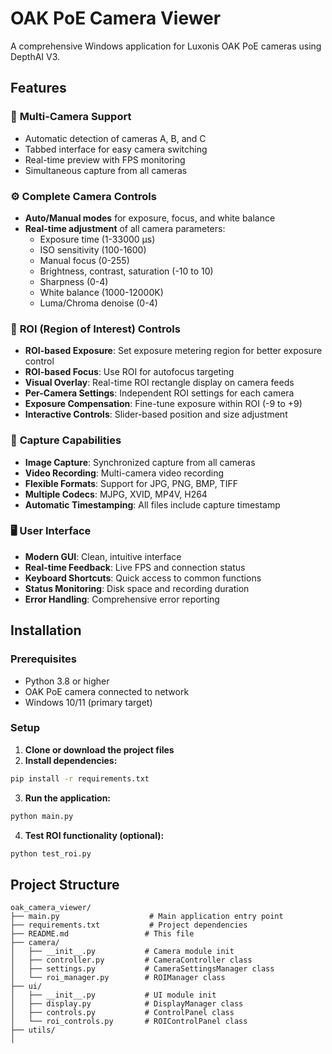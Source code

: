 # OAK PoE Camera Viewer

A comprehensive Windows application for Luxonis OAK PoE cameras using DepthAI V3.

## Features

### 🎥 **Multi-Camera Support**
- Automatic detection of cameras A, B, and C
- Tabbed interface for easy camera switching
- Real-time preview with FPS monitoring
- Simultaneous capture from all cameras

### ⚙️ **Complete Camera Controls**
- **Auto/Manual modes** for exposure, focus, and white balance
- **Real-time adjustment** of all camera parameters:
  - Exposure time (1-33000 μs)
  - ISO sensitivity (100-1600)
  - Manual focus (0-255)
  - Brightness, contrast, saturation (-10 to 10)
  - Sharpness (0-4)
  - White balance (1000-12000K)
  - Luma/Chroma denoise (0-4)

### 🎯 **ROI (Region of Interest) Controls**
- **ROI-based Exposure**: Set exposure metering region for better exposure control
- **ROI-based Focus**: Use ROI for autofocus targeting
- **Visual Overlay**: Real-time ROI rectangle display on camera feeds
- **Per-Camera Settings**: Independent ROI settings for each camera
- **Exposure Compensation**: Fine-tune exposure within ROI (-9 to +9)
- **Interactive Controls**: Slider-based position and size adjustment

### 📸 **Capture Capabilities**
- **Image Capture**: Synchronized capture from all cameras
- **Video Recording**: Multi-camera video recording
- **Flexible Formats**: Support for JPG, PNG, BMP, TIFF
- **Multiple Codecs**: MJPG, XVID, MP4V, H264
- **Automatic Timestamping**: All files include capture timestamp

### 🖥️ **User Interface**
- **Modern GUI**: Clean, intuitive interface
- **Real-time Feedback**: Live FPS and connection status
- **Keyboard Shortcuts**: Quick access to common functions
- **Status Monitoring**: Disk space and recording duration
- **Error Handling**: Comprehensive error reporting

## Installation

### Prerequisites
- Python 3.8 or higher
- OAK PoE camera connected to network
- Windows 10/11 (primary target)

### Setup

1. **Clone or download the project files**
2. **Install dependencies:**
```bash
pip install -r requirements.txt
```

3. **Run the application:**
```bash
python main.py
```

4. **Test ROI functionality (optional):**
```bash
python test_roi.py
```

## Project Structure

```
oak_camera_viewer/
├── main.py                    # Main application entry point
├── requirements.txt           # Project dependencies
├── README.md                 # This file
├── camera/
│   ├── __init__.py           # Camera module init
│   ├── controller.py         # CameraController class
│   ├── settings.py           # CameraSettingsManager class
│   └── roi_manager.py        # ROIManager class
├── ui/
│   ├── __init__.py           # UI module init
│   ├── display.py            # DisplayManager class
│   ├── controls.py           # ControlPanel class
│   └── roi_controls.py       # ROIControlPanel class
├── utils/
│